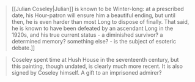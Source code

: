 > [[Julian Coseley|Julian]] is known to be Winter-long: at a prescribed date, his Hour-patron will ensure him a beautiful ending, but until then, he is even harder than most Long to dispose of finally. That said, he is known to have been defeated by an ascendant Long in the 1920s, and his true current status - a diminished survivor? a determined memory? something else? - is the subject of esoteric debate.]]

> Coseley spent time at Hush House in the seventeenth century, but this painting, though undated, is clearly much more recent. It is also signed by Coseley himself. A gift to an imprisoned admirer?
